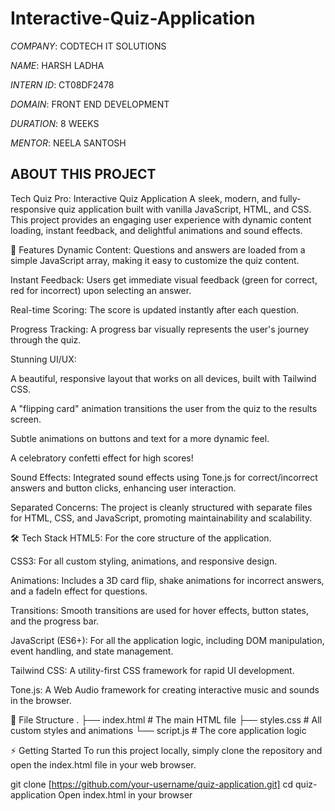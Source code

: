 # Interactive-Quiz-Application

*COMPANY*: CODTECH IT SOLUTIONS

*NAME*: HARSH LADHA

*INTERN ID*: CT08DF2478

*DOMAIN*: FRONT END DEVELOPMENT

*DURATION*: 8 WEEKS

*MENTOR*: NEELA SANTOSH

## ABOUT THIS PROJECT

Tech Quiz Pro: Interactive Quiz Application
A sleek, modern, and fully-responsive quiz application built with vanilla JavaScript, HTML, and CSS. This project provides an engaging user experience with dynamic content loading, instant feedback, and delightful animations and sound effects.

🚀 Features
Dynamic Content: Questions and answers are loaded from a simple JavaScript array, making it easy to customize the quiz content.

Instant Feedback: Users get immediate visual feedback (green for correct, red for incorrect) upon selecting an answer.

Real-time Scoring: The score is updated instantly after each question.

Progress Tracking: A progress bar visually represents the user's journey through the quiz.

Stunning UI/UX:

A beautiful, responsive layout that works on all devices, built with Tailwind CSS.

A "flipping card" animation transitions the user from the quiz to the results screen.

Subtle animations on buttons and text for a more dynamic feel.

A celebratory confetti effect for high scores!

Sound Effects: Integrated sound effects using Tone.js for correct/incorrect answers and button clicks, enhancing user interaction.

Separated Concerns: The project is cleanly structured with separate files for HTML, CSS, and JavaScript, promoting maintainability and scalability.

🛠️ Tech Stack
HTML5: For the core structure of the application.

CSS3: For all custom styling, animations, and responsive design.

Animations: Includes a 3D card flip, shake animations for incorrect answers, and a fadeIn effect for questions.

Transitions: Smooth transitions are used for hover effects, button states, and the progress bar.

JavaScript (ES6+): For all the application logic, including DOM manipulation, event handling, and state management.

Tailwind CSS: A utility-first CSS framework for rapid UI development.

Tone.js: A Web Audio framework for creating interactive music and sounds in the browser.

📂 File Structure
.
├── index.html      # The main HTML file
├── styles.css      # All custom styles and animations
└── script.js       # The core application logic

⚡ Getting Started
To run this project locally, simply clone the repository and open the index.html file in your web browser.

git clone [https://github.com/your-username/quiz-application.git]
cd quiz-application
Open index.html in your browser

